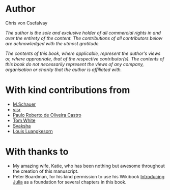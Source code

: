 # Author

Chris von Csefalvay

_The author is the sole and exclusive holder of all commercial rights in and over the entirety of the content. The contributions of all contributors below are acknowledged with the utmost gratitude._

_The contents of this book, where applicable, represent the author's views or, where appropriate, that of the respective contributor(s). The contents of this book do not necessarily represent the views of any company, organisation or charity that the author is affiliated with._


# With kind contributions from

- [M.Schauer](https://github.com/mschauer)
- [visr](https://github.com/visr)
- [Paulo Roberto de Oliveira Castro](https://github.com/brk00)
- [Tom White](https://github.com/MrTomWhite)
- [Svaksha](http://svaksha.com/pages/Bio)
- [Louis Luangkesorn](http://lugerpitt.blogspot.com/)

# With thanks to

- My amazing wife, Katie, who has been nothing but awesome throughout the creation of this manuscript.
- Peter Boardman, for his kind permission to use his Wikibook [Introducing Julia](http://en.wikibooks.org/wiki/Introducing_Julia/) as a foundation for several chapters in this book.
